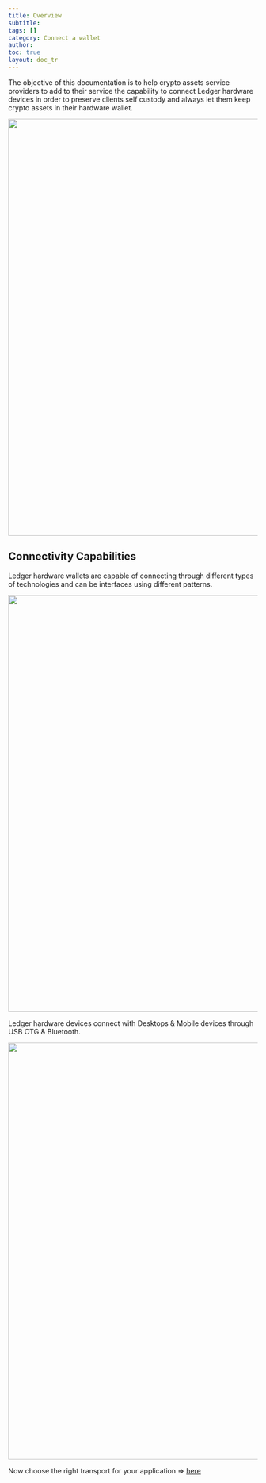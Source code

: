 ```yaml
---
title: Overview
subtitle:
tags: []
category: Connect a wallet
author:
toc: true
layout: doc_tr
---
```


The objective of this documentation is to help crypto assets service providers to add to their service the capability to connect Ledger hardware devices in order to preserve clients self custody and always let them keep crypto assets in their hardware wallet.

<!-- ------------- Image ------------- -->
<div style="text-align:center">
<img width="840" src="../images/overview.png" ></div>
<!-- --------------------------------- -->

## Connectivity Capabilities
Ledger hardware wallets are capable of connecting through different types of technologies and can be interfaces using different patterns.

<!-- ------------- Image ------------- -->
<div style="text-align:center">
<img width="840" src="../images/connectivity1.png" ></div>
<!-- --------------------------------- -->


Ledger hardware devices connect with Desktops & Mobile devices through USB OTG & Bluetooth.


<!-- ------------- Image ------------- -->
<div style="text-align:center">
<img width="840" src="../images/connectivity2.png" ></div>
<!-- --------------------------------- -->

Now choose the right transport for your application => <a href="../choose-the-transport">here</a>